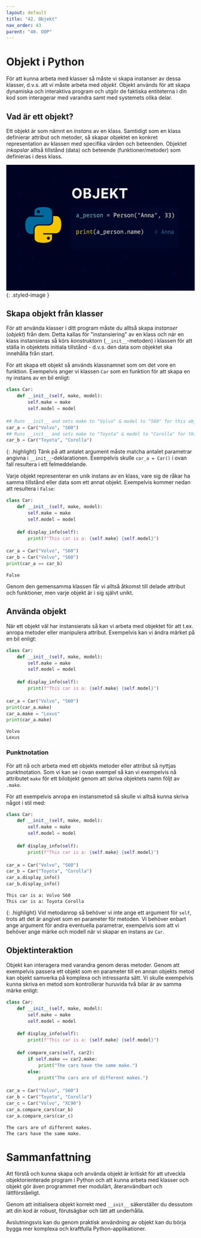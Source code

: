 ```yaml
---
layout: default
title: "42. Objekt"
nav_order: 43
parent: "40. OOP"
---
```


# Objekt i Python
För att kunna arbeta med klasser så måste vi skapa instanser av dessa klasser, d.v.s. att vi måste arbeta med _objekt_. Objekt används för att skapa dynamiska och interaktiva program och utgör de faktiska entiteterna i din kod som interagerar med varandra samt med systemets olika delar.

## Vad är ett objekt?
Ett objekt är som nämnt en _instans_ av en klass. Samtidigt som en klass definierar attribut och metoder, så skapar objektet en konkret representation av klassen med specifika värden och beteenden. Objektet _inkapslar_ alltså tillstånd (data) och beteende (funktioner/metoder) som definieras i dess klass.

![Objects](../../assets/images/banners/ch42.png){: .styled-image }

## Skapa objekt från klasser
För att använda klasser i ditt program måste du alltså skapa _instanser_ (_objekt_) från dem. Detta kallas för "instansiering" av en klass och när en klass instansieras så körs _konstruktorn_ (``__init__``-metoden) i klassen för att ställa in objektets initiala tillstånd - d.v.s. den data som objektet ska innehålla från start.

För att skapa ett objekt så används klassnamnet som om det vore en funktion. Exempelvis anger vi klassen `Car` som en funktion för att skapa en ny instans av en bil enligt:
```python
class Car:
    def __init__(self, make, model):
        self.make = make
        self.model = model

## Runs __init__ and sets make to "Volvo" & model to "S60" for this object
car_a = Car("Volvo", "S60")   
## Runs __init__ and sets make to "Toyota" & model to "Corolla" for this object      
car_b = Car("Toyota", "Corolla")
```

{: .highlight}
Tänk på att antalet argument måste matcha antalet parametrar angivna i `__init__`-deklarationen. Exempelvis skulle `car_a = Car()` i ovan fall resultera i ett felmeddelande.

Varje objekt representerar en unik instans av en klass, vare sig de råkar ha samma tillstånd eller data som ett annat objekt. Exempelvis kommer nedan att resultera i `False`:
```python
class Car:
    def __init__(self, make, model):
        self.make = make
        self.model = model
    
    def display_info(self):
        print(f"This car is a: {self.make} {self.model}")

car_a = Car("Volvo", "S60")      
car_b = Car("Volvo", "S60")
print(car_a == car_b)
```
<div class="code-example" markdown="1">
<pre><code>False</code></pre>
</div>

Genom den gemensamma klassen får vi alltså åtkomst till delade attribut och funktioner, men varje objekt är i sig självt unikt.

## Använda objekt
När ett objekt väl har instansierats så kan vi arbeta med objektet för att t.ex. anropa metoder eller manipulera attribut. Exempelvis kan vi ändra märket på en bil enligt:
```python
class Car:
    def __init__(self, make, model):
        self.make = make
        self.model = model
    
    def display_info(self):
        print(f"This car is a: {self.make} {self.model}")

car_a = Car("Volvo", "S60")      
print(car_a.make)
car_a.make = "Lexus"
print(car_a.make)
```
<div class="code-example" markdown="1">
<pre><code>Volvo
Lexus</code></pre>
</div>

### Punktnotation
För att nå och arbeta med ett objekts metoder eller attribut så nyttjas punktnotation. Som vi kan se i ovan exempel så kan vi exempelvis nå attributet `make` för ett bilobjekt genom att skriva objektets namn följt av `.make`.

För att exempelvis anropa en instansmetod så skulle vi alltså kunna skriva något i stil med:
```python
class Car:
    def __init__(self, make, model):
        self.make = make
        self.model = model
    
    def display_info(self):
        print(f"This car is a: {self.make} {self.model}")

car_a = Car("Volvo", "S60")      
car_b = Car("Toyota", "Corolla")
car_a.display_info()
car_b.display_info()
```
<div class="code-example" markdown="1">
<pre><code>This car is a: Volvo S60
This car is a: Toyota Corolla</code></pre>
</div>

{: .highlight}
Vid metodanrop så behöver vi inte ange ett argument för `self`, trots att det är angivet som en parameter för metoden. Vi behöver enbart ange argument för andra eventuella parametrar, exempelvis som att vi behöver ange märke och modell när vi skapar en instans av `Car`. 

## Objektinteraktion
Objekt kan interagera med varandra genom deras metoder. Genom att exempelvis passera ett objekt som en parameter till en annan objekts metod kan objekt samverka på komplexa och intressanta sätt. Vi skulle exempelvis kunna skriva en metod som kontrollerar huruvida två bilar är av samma märke enligt:
```python
class Car:
    def __init__(self, make, model):
        self.make = make
        self.model = model
    
    def display_info(self):
        print(f"This car is a: {self.make} {self.model}")

    def compare_cars(self, car2):
        if self.make == car2.make:
            print("The cars have the same make.")
        else:
            print("The cars are of different makes.")

car_a = Car("Volvo", "S60")      
car_b = Car("Toyota", "Corolla")
car_c = Car("Volvo", "XC90")
car_a.compare_cars(car_b)
car_a.compare_cars(car_c)
```
<div class="code-example" markdown="1">
<pre><code>The cars are of different makes.
The cars have the same make.</code></pre>
</div>

# Sammanfattning
Att förstå och kunna skapa och använda objekt är kritiskt för att utveckla objektorienterade program i Python och att kunna arbeta med klasser och objekt gör även programmet mer modulärt, återanvändbart och lättförståeligt. 

Genom att initialisera objekt korrekt med `__init__` säkerställer du dessutom att din kod är robust, förutsägbar och lätt att underhålla. 

Avslutningsvis kan du genom praktisk användning av objekt kan du börja bygga mer komplexa och kraftfulla Python-applikationer. 